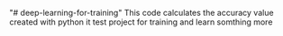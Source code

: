 "# deep-learning-for-training" 
This code calculates the accuracy value 
created with python 
it test project for training and learn somthing more 

